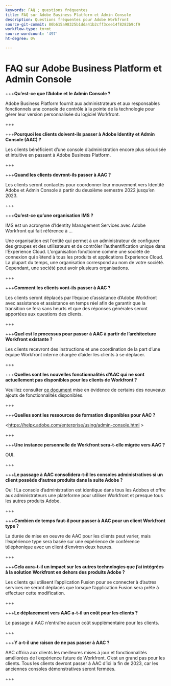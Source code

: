 ```yaml
---
keywords: FAQ ; questions fréquentes
title: FAQ sur Adobe Business Platform et Admin Console
description: Questions fréquentes pour Adobe Workfront
source-git-commit: 80b615a98325b1dda41b2cff3cee14f8282b9cf9
workflow-type: tm+mt
source-wordcount: '497'
ht-degree: 0%

---
```


# FAQ sur Adobe Business Platform et Admin Console

+++**Qu’est-ce que l’Adobe et le Admin Console ?**

Adobe Business Platform fournit aux administrateurs et aux responsables fonctionnels une console de contrôle à la pointe de la technologie pour gérer leur version personnalisée du logiciel Workfront.

+++

+++**Pourquoi les clients doivent-ils passer à Adobe Identity et Admin Console (AAC) ?**

Les clients bénéficient d’une console d’administration encore plus sécurisée et intuitive en passant à Adobe Business Platform.

+++

+++**Quand les clients devront-ils passer à AAC ?**

Les clients seront contactés pour coordonner leur mouvement vers Identité Adobe et Admin Console à partir du deuxième semestre 2022 jusqu’en 2023.

+++

+++**Qu’est-ce qu’une organisation IMS ?**

IMS est un acronyme d’Identity Management Services avec Adobe Workfront qui fait référence à ...

Une organisation est l’entité qui permet à un administrateur de configurer des groupes et des utilisateurs et de contrôler l’authentification unique dans l’Experience Cloud. L’organisation fonctionne comme une société de connexion qui s’étend à tous les produits et applications Experience Cloud. La plupart du temps, une organisation correspond au nom de votre société. Cependant, une société peut avoir plusieurs organisations.

+++

+++**Comment les clients vont-ils passer à AAC ?**

Les clients seront déplacés par l’équipe d’assistance d’Adobe Workfront avec assistance et assistance en temps réel afin de garantir que la transition se fera sans heurts et que des réponses générales seront apportées aux questions des clients.

+++

+++**Quel est le processus pour passer à AAC à partir de l’architecture Workfront existante ?**

Les clients recevront des instructions et une coordination de la part d’une équipe Workfront interne chargée d’aider les clients à se déplacer.

+++

+++**Quelles sont les nouvelles fonctionnalités d’AAC qui ne sont actuellement pas disponibles pour les clients de Workfront ?**

Veuillez consulter [ce document](overview.md) mise en évidence de certains des nouveaux ajouts de fonctionnalités disponibles.

+++

+++**Quelles sont les ressources de formation disponibles pour AAC ?**

&lt;https://helpx.adobe.com/enterprise/using/admin-console.html >

+++

+++**Une instance personnelle de Workfront sera-t-elle migrée vers AAC ?**

OUI.

+++

+++**Le passage à AAC consolidera-t-il les consoles administratives si un client possède d’autres produits dans la suite Adobe ?**

Oui ! La console d’administration est identique dans tous les Adobes et offre aux administrateurs une plateforme pour utiliser Workfront et presque tous les autres produits Adobe.

+++

+++**Combien de temps faut-il pour passer à AAC pour un client Workfront type ?**

La durée de mise en oeuvre de AAC pour les clients peut varier, mais l’expérience type sera basée sur une expérience de conférence téléphonique avec un client d’environ deux heures.

+++

+++**Cela aura-t-il un impact sur les autres technologies que j’ai intégrées à la solution Workfront en dehors des produits Adobe ?**

Les clients qui utilisent l’application Fusion pour se connecter à d’autres services ne seront déplacés que lorsque l’application Fusion sera prête à effectuer cette modification.

+++

+++**Le déplacement vers AAC a-t-il un coût pour les clients ?**

Le passage à AAC n’entraîne aucun coût supplémentaire pour les clients.

+++

+++**Y a-t-il une raison de ne pas passer à AAC ?**

AAC offrira aux clients les meilleures mises à jour et fonctionnalités améliorées de l’expérience future de Workfront. C’est un grand pas pour les clients. Tous les clients devront passer à AAC d’ici la fin de 2023, car les anciennes consoles démonstratives seront fermées.

+++
